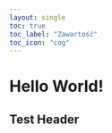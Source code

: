 ```yaml
---
layout: single
toc: true
toc_label: "Zawartość"
toc_icon: "cog"
---
```


# Hello World!

## Test Header

